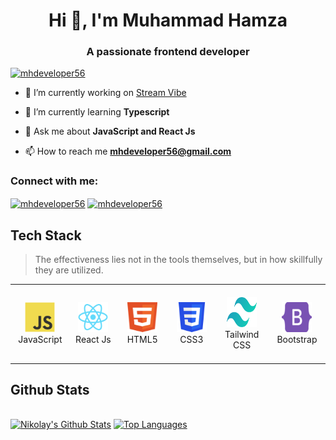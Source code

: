 <h1 align="center">Hi 👋, I'm Muhammad Hamza</h1>
<h3 align="center">A passionate frontend developer</h3>

<p align="left"> <a href="https://twitter.com/mhdeveloper56" target="blank"><img src="https://img.shields.io/twitter/follow/mhdeveloper56?logo=twitter&style=for-the-badge" alt="mhdeveloper56" /></a> </p>

- 🔭 I’m currently working on [Stream Vibe](https://github.com/mhdeveloper56/stream-vibe)

- 🌱 I’m currently learning **Typescript**

- 💬 Ask me about **JavaScript and React Js**

- 📫 How to reach me **mhdeveloper56@gmail.com**

<h3 align="left">Connect with me:</h3>
<p align="left">
<a href="https://twitter.com/mhdeveloper56" target="blank"><img align="center" src="https://raw.githubusercontent.com/rahuldkjain/github-profile-readme-generator/master/src/images/icons/Social/twitter.svg" alt="mhdeveloper56" height="30" width="40" /></a>
<a href="https://linkedin.com/in/mhdeveloper56" target="blank"><img align="center" src="https://raw.githubusercontent.com/rahuldkjain/github-profile-readme-generator/master/src/images/icons/Social/linked-in-alt.svg" alt="mhdeveloper56" height="30" width="40" /></a>
</p>

<h2 align="left">Tech Stack</h2>

> The effectiveness lies not in the tools themselves, but in how skillfully they are utilized.

<table>
  <tr>
    <td align="center" width="96">
      <a>
        <img src="./tech/javascript.svg" width="48" height="48" alt="JavaScript" />
      </a>
      <br>JavaScript
    </td>
    <td align="center" width="96">
      <a>
        <img src="./tech/react.svg" width="48" height="48" alt="TypeScript" />
      </a>
      <br>React Js
    </td>
    <td align="center" width="96">
      <a>
        <img src="./tech/html.svg" width="48" height="48" alt="Nodejs" />
      </a>
      <br>HTML5
    </td>
    <td align="center" width="96">
      <a>
        <img src="./tech/CSS.svg" width="48" height="48" alt="React" />
      </a>
      <br>CSS3
    </td>
    <td align="center" width="96" height="120">
      <a>
        <img src="./tech/tailwindcss.svg" width="48" height="48" alt="PostgreSQL" />
      </a>
      <br>Tailwind CSS
    </td>
    <td align="center" width="96">
      <a>
        <img src="./tech/bootstrap.svg" width="48" height="48" alt="MySQL" />
      </a>
      <br>Bootstrap
    </td>
  </tr>
</table>

<h2 align="left">Github Stats</h2>

<br/>
    <a href="https://github.com/mhdeveloper56/github-readme-stats"><img alt="Nikolay's Github Stats" src="https://github-readme-stats.vercel.app/api?username=mhdeveloper56&show_icons=true&count_private=true&theme=react&hide_border=true&bg_color=0D1117" /></a>
  <a href="https://github.com/mhdeveloper56/github-readme-stats"><img alt="Top Languages" src="https://github-readme-stats.vercel.app/api/top-langs/?username=mhdeveloper56&langs_count=8&count_private=true&layout=compact&theme=react&hide_border=true&bg_color=0D1117" /></a>
  <br/>
